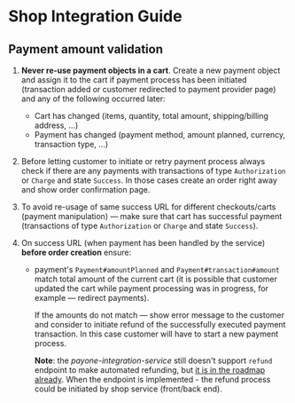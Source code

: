 # Shop Integration Guide

## Payment amount validation

  1. **Never re-use payment objects in a cart**.
  Create a new payment object and assign it to the cart if payment process has been initiated 
  (transaction added or customer redirected to payment provider page) and any of the following occurred later:
     
     - Cart has changed (items, quantity, total amount, shipping/billing address, ...)
     - Payment has changed (payment method, amount planned, currency, transaction type, ...)
  
  1. Before letting customer to initiate or retry payment process always check
  if there are any payments with transactions of type `Authorization` or `Charge` and state `Success`.
  In those cases create an order right away and show order confirmation page.
  
  1. To avoid re-usage of same success URL for different checkouts/carts (payment manipulation) &mdash;
  make sure that cart has successful payment (transactions of type `Authorization` or `Charge` and state `Success`).

  1. On success URL (when payment has been handled by the service) **before order creation** ensure:

     - payment's `Payment#amountPlanned` and `Payment#transaction#amount` match total amount of the current cart 
     (it is possible that customer updated the cart while payment processing was in progress, for example &mdash; redirect payments). 
     
       If the amounts do not match &mdash; show error message to the customer and consider to initiate refund 
       of the successfully executed payment transaction. In this case customer will have to start a new payment process. 
  
       **Note**: the _payone-integration-service_ still doesn't support `refund` endpoint to make automated refunding,
       but [it is in the roadmap already](https://github.com/commercetools/commercetools-payone-integration/issues/167).
       When the endpoint is implemented - the refund process could be initiated by shop service (front/back end).
